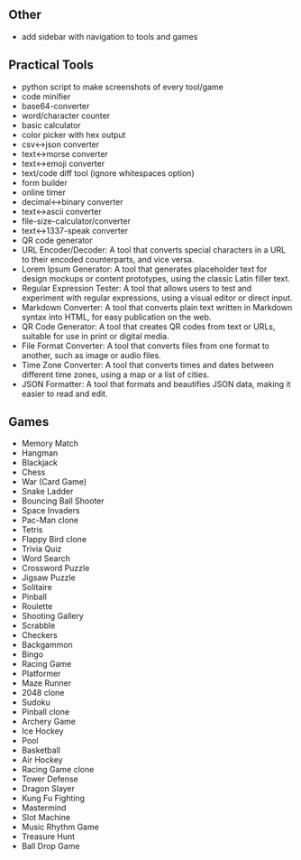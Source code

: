 ## Other
- add sidebar with navigation to tools and games

## Practical Tools
- python script to make screenshots of every tool/game
- code minifier
- base64-converter
- word/character counter
- basic calculator
- color picker with hex output
- csv<->json converter
- text<->morse converter
- text<->emoji converter
- text/code diff tool (ignore whitespaces option)
- form builder
- online timer
- decimal<->binary converter
- text<->ascii converter
- file-size-calculator/converter
- text<->1337-speak converter
- QR code generator
- URL Encoder/Decoder: A tool that converts special characters in a URL to their encoded counterparts, and vice versa.
- Lorem Ipsum Generator: A tool that generates placeholder text for design mockups or content prototypes, using the classic Latin filler text.
- Regular Expression Tester: A tool that allows users to test and experiment with regular expressions, using a visual editor or direct input.
- Markdown Converter: A tool that converts plain text written in Markdown syntax into HTML, for easy publication on the web.
- QR Code Generator: A tool that creates QR codes from text or URLs, suitable for use in print or digital media.
- File Format Converter: A tool that converts files from one format to another, such as image or audio files.
- Time Zone Converter: A tool that converts times and dates between different time zones, using a map or a list of cities.
- JSON Formatter: A tool that formats and beautifies JSON data, making it easier to read and edit.


## Games
- Memory Match
- Hangman
- Blackjack
- Chess
- War (Card Game)
- Snake Ladder
- Bouncing Ball Shooter
- Space Invaders
- Pac-Man clone
- Tetris
- Flappy Bird clone
- Trivia Quiz
- Word Search
- Crossword Puzzle
- Jigsaw Puzzle
- Solitaire
- Pinball
- Roulette
- Shooting Gallery
- Scrabble
- Checkers
- Backgammon
- Bingo
- Racing Game
- Platformer
- Maze Runner
- 2048 clone
- Sudoku
- Pinball clone
- Archery Game
- Ice Hockey
- Pool
- Basketball
- Air Hockey
- Racing Game clone
- Tower Defense
- Dragon Slayer
- Kung Fu Fighting
- Mastermind
- Slot Machine
- Music Rhythm Game
- Treasure Hunt
- Ball Drop Game